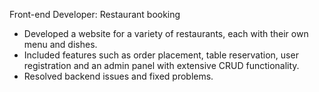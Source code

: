 Front-end Developer: Restaurant booking	
-	Developed a website for a variety of restaurants, each with their own menu and dishes. 
-	Included features such as order placement, table reservation, user registration and an admin panel with extensive CRUD functionality. 
-	Resolved backend issues and fixed problems. 
